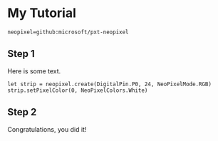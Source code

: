 # My Tutorial

```package
neopixel=github:microsoft/pxt-neopixel
```

## Step 1

Here is some text.


```blocks
let strip = neopixel.create(DigitalPin.P0, 24, NeoPixelMode.RGB)
strip.setPixelColor(0, NeoPixelColors.White)

```

## Step 2

Congratulations, you did it!

<script src="https://cdn.jsdelivr.net/gh/jp-rad/pxt-ubit-extension@0.5.0/.github/statics/gh-pages-embed.js"></script><script>makeCodeRender("{{ site.makecode.home_url }}", ["neopixel=github:microsoft/pxt-neopixel",]);</script>
